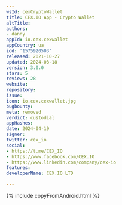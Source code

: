 ```yaml
---
wsId: cexCryptoWallet
title: CEX.IO App - Crypto Wallet
altTitle: 
authors:
- danny
appId: io.cex.cexwallet
appCountry: ua
idd: '1575920503'
released: 2021-10-27
updated: 2024-03-18
version: 3.0.0
stars: 5
reviews: 28
website: 
repository: 
issue: 
icon: io.cex.cexwallet.jpg
bugbounty: 
meta: removed
verdict: custodial
appHashes: 
date: 2024-04-19
signer: 
twitter: cex_io
social:
- https://t.me/CEX_IO
- https://www.facebook.com/CEX.IO
- https://www.linkedin.com/company/cex-io
features: 
developerName: CEX.IO LTD

---
```


{% include copyFromAndroid.html %}
